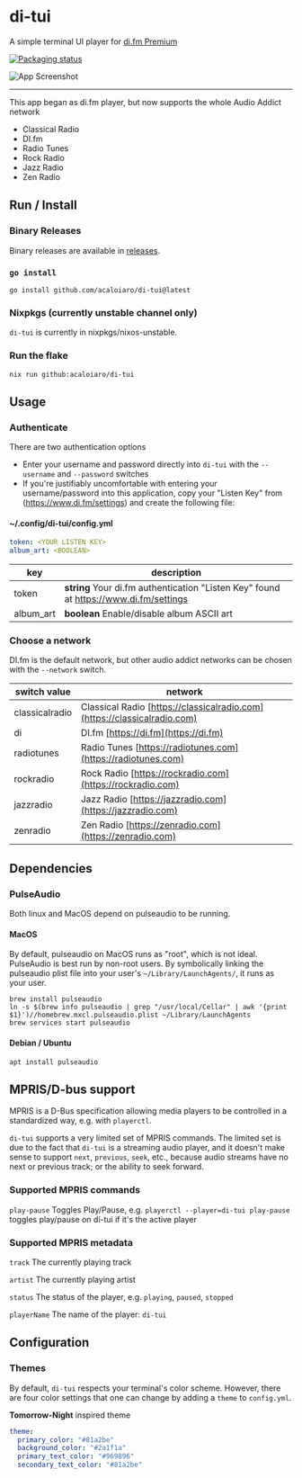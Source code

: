 # di-tui

A simple terminal UI player for [di.fm Premium](http://di.fm)

[![Packaging status](https://repology.org/badge/vertical-allrepos/di-tui.svg)](https://repology.org/project/di-tui/versions)

![App Screenshot](https://github.com/acaloiaro/di-tui/assets/3331648/5b85343f-d098-48d8-ae98-4bd1e99e0a8b)

---

This app began as di.fm player, but now supports the whole Audio Addict network

- Classical Radio
- DI.fm
- Radio Tunes
- Rock Radio
- Jazz Radio
- Zen Radio


## Run / Install

### Binary Releases

Binary releases are available in [releases](https://github.com/acaloiaro/di-tui/releases).

### `go install`

`go install github.com/acaloiaro/di-tui@latest`

### Nixpkgs (currently unstable channel only)

`di-tui` is currently in nixpkgs/nixos-unstable.

### Run the flake

```
nix run github:acaloiaro/di-tui
```

## Usage

### Authenticate

There are two authentication options

- Enter your username and password directly into `di-tui` with the `--username` and `--password` switches
- If you're justifiably uncomfortable with entering your username/password into this application, copy your "Listen Key" from (https://www.di.fm/settings) and create the following file:

#### ~/.config/di-tui/config.yml
```yml
token: <YOUR LISTEN KEY>
album_art: <BOOLEAN>
```

| key | description |
| --- | ----------- |
| token | **string** Your di.fm authentication "Listen Key" found at https://www.di.fm/settings |
| album_art |  **boolean** Enable/disable album ASCII art |

### Choose a network 

DI.fm is the default network, but other audio addict networks can be chosen with the `--network` switch. 

| switch value | network |
| --- | ----------- |
| classicalradio | Classical Radio [https://classicalradio.com](https://classicalradio.com) |
| di | DI.fm [https://di.fm](https://di.fm) |
| radiotunes | Radio Tunes [https://radiotunes.com](https://radiotunes.com) |
| rockradio |  Rock Radio [https://rockradio.com](https://rockradio.com)|
| jazzradio | Jazz Radio [https://jazzradio.com](https://jazzradio.com)|
| zenradio |  Zen Radio [https://zenradio.com](https://zenradio.com)|

## Dependencies

### PulseAudio

Both linux and MacOS depend on pulseaudio to be running.

#### MacOS

By default, pulseaudio on MacOS runs as "root", which is not ideal. PulseAudio is best run by non-root users. By symbolically linking the pulseaudio plist file into your user's `~/Library/LaunchAgents/`, it runs as your user.

```
brew install pulseaudio
ln -s $(brew info pulseaudio | grep "/usr/local/Cellar" | awk '{print $1}')//homebrew.mxcl.pulseaudio.plist ~/Library/LaunchAgents
brew services start pulseaudio
```

#### Debian / Ubuntu

`apt install pulseaudio`

## MPRIS/D-bus support 

MPRIS is a D-Bus specification allowing media players to be controlled in a standardized way, e.g. with `playerctl`. 

`di-tui` supports a very limited set of MPRIS commands. The limited set is due to the fact that `di-tui` is a streaming audio player, and it doesn't make sense to support `next`, `previous`, `seek`, etc., because audio streams have no next or previous track; or the ability to seek forward. 

### Supported MPRIS commands

`play-pause` Toggles Play/Pause, e.g. `playerctl --player=di-tui play-pause` toggles play/pause on di-tui if it's the active player 

### Supported MPRIS metadata

`track` The currently playing track

`artist` The currently playing artist 

`status` The status of the player, e.g. `playing`, `paused`, `stopped`

`playerName` The name of the player: `di-tui`

## Configuration

### Themes

By default, `di-tui` respects your terminal's color scheme. However, there are four color settings that one can change by adding a `theme` to `config.yml`.

**Tomorrow-Night** inspired theme

```yml
theme:
  primary_color: "#81a2be"
  background_color: "#2a1f1a"
  primary_text_color: "#969896"
  secondary_text_color: "#81a2be"
```


